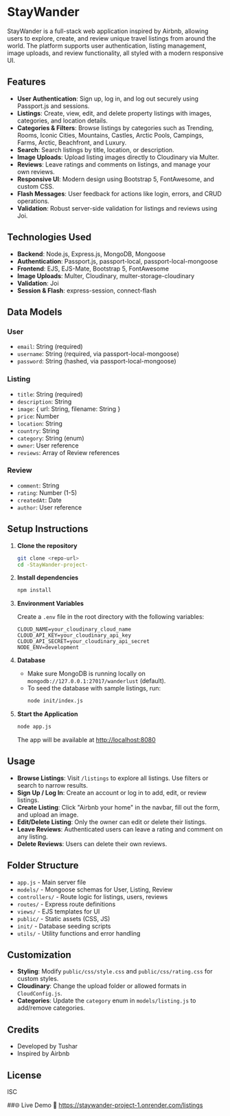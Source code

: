 # StayWander

StayWander is a full-stack web application inspired by Airbnb, allowing users to explore, create, and review unique travel listings from around the world. The platform supports user authentication, listing management, image uploads, and review functionality, all styled with a modern responsive UI.

## Features

- **User Authentication**: Sign up, log in, and log out securely using Passport.js and sessions.
- **Listings**: Create, view, edit, and delete property listings with images, categories, and location details.
- **Categories & Filters**: Browse listings by categories such as Trending, Rooms, Iconic Cities, Mountains, Castles, Arctic Pools, Campings, Farms, Arctic, Beachfront, and Luxury.
- **Search**: Search listings by title, location, or description.
- **Image Uploads**: Upload listing images directly to Cloudinary via Multer.
- **Reviews**: Leave ratings and comments on listings, and manage your own reviews.
- **Responsive UI**: Modern design using Bootstrap 5, FontAwesome, and custom CSS.
- **Flash Messages**: User feedback for actions like login, errors, and CRUD operations.
- **Validation**: Robust server-side validation for listings and reviews using Joi.

## Technologies Used

- **Backend**: Node.js, Express.js, MongoDB, Mongoose
- **Authentication**: Passport.js, passport-local, passport-local-mongoose
- **Frontend**: EJS, EJS-Mate, Bootstrap 5, FontAwesome
- **Image Uploads**: Multer, Cloudinary, multer-storage-cloudinary
- **Validation**: Joi
- **Session & Flash**: express-session, connect-flash

## Data Models

### User
- `email`: String (required)
- `username`: String (required, via passport-local-mongoose)
- `password`: String (hashed, via passport-local-mongoose)

### Listing
- `title`: String (required)
- `description`: String
- `image`: { url: String, filename: String }
- `price`: Number
- `location`: String
- `country`: String
- `category`: String (enum)
- `owner`: User reference
- `reviews`: Array of Review references

### Review
- `comment`: String
- `rating`: Number (1-5)
- `createdAt`: Date
- `author`: User reference

## Setup Instructions

1. **Clone the repository**

   ```bash
   git clone <repo-url>
   cd -StayWander-project-
   ```

2. **Install dependencies**

   ```bash
   npm install
   ```

3. **Environment Variables**

   Create a `.env` file in the root directory with the following variables:
   ```env
   CLOUD_NAME=your_cloudinary_cloud_name
   CLOUD_API_KEY=your_cloudinary_api_key
   CLOUD_API_SECRET=your_cloudinary_api_secret
   NODE_ENV=development
   ```

4. **Database**

   - Make sure MongoDB is running locally on `mongodb://127.0.0.1:27017/wanderlust` (default).
   - To seed the database with sample listings, run:
     ```bash
     node init/index.js
     ```

5. **Start the Application**

   ```bash
   node app.js
   ```
   The app will be available at [http://localhost:8080](http://localhost:8080)

## Usage

- **Browse Listings**: Visit `/listings` to explore all listings. Use filters or search to narrow results.
- **Sign Up / Log In**: Create an account or log in to add, edit, or review listings.
- **Create Listing**: Click "Airbnb your home" in the navbar, fill out the form, and upload an image.
- **Edit/Delete Listing**: Only the owner can edit or delete their listings.
- **Leave Reviews**: Authenticated users can leave a rating and comment on any listing.
- **Delete Reviews**: Users can delete their own reviews.

## Folder Structure

- `app.js` - Main server file
- `models/` - Mongoose schemas for User, Listing, Review
- `controllers/` - Route logic for listings, users, reviews
- `routes/` - Express route definitions
- `views/` - EJS templates for UI
- `public/` - Static assets (CSS, JS)
- `init/` - Database seeding scripts
- `utils/` - Utility functions and error handling

## Customization

- **Styling**: Modify `public/css/style.css` and `public/css/rating.css` for custom styles.
- **Cloudinary**: Change the upload folder or allowed formats in `CloudConfig.js`.
- **Categories**: Update the `category` enum in `models/listing.js` to add/remove categories.

## Credits

- Developed by Tushar
- Inspired by Airbnb

## License

ISC 

##🌐 Live Demo
🔗 https://staywander-project-1.onrender.com/listings
